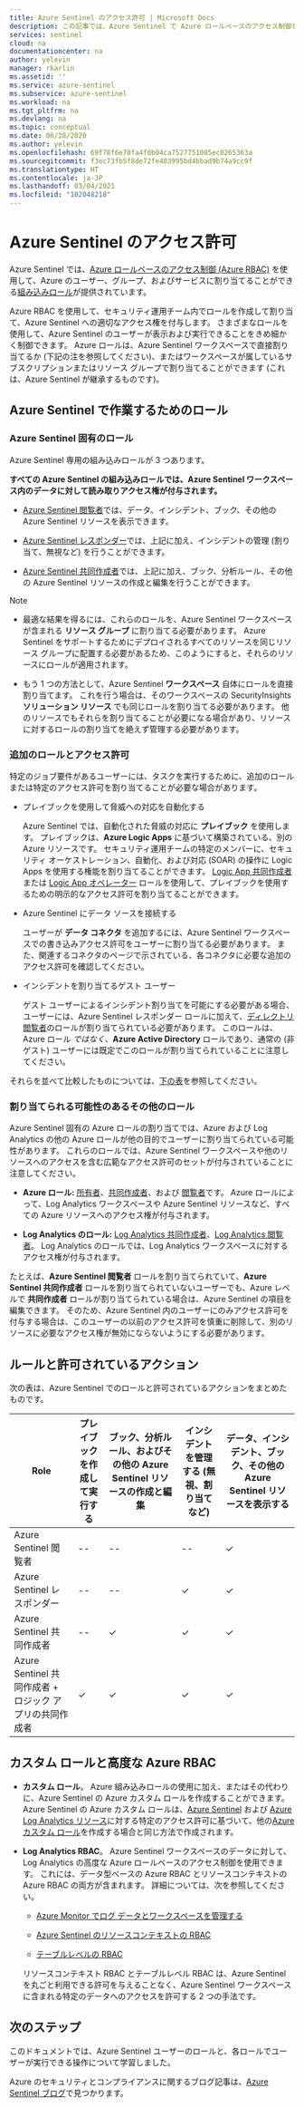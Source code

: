 ```yaml
---
title: Azure Sentinel のアクセス許可 | Microsoft Docs
description: この記事では、Azure Sentinel で Azure ロールベースのアクセス制御を使用してアクセス許可をユーザーに割り当て、ロールごとに許可するアクションを特定する方法について説明します。
services: sentinel
cloud: na
documentationcenter: na
author: yelevin
manager: rkarlin
ms.assetid: ''
ms.service: azure-sentinel
ms.subservice: azure-sentinel
ms.workload: na
ms.tgt_pltfrm: na
ms.devlang: na
ms.topic: conceptual
ms.date: 06/28/2020
ms.author: yelevin
ms.openlocfilehash: 69f78f6e70fa4f0b04ca7527751085ec0265363a
ms.sourcegitcommit: f3ec73fb5f8de72fe483995bd4bbad9b74a9cc9f
ms.translationtype: HT
ms.contentlocale: ja-JP
ms.lasthandoff: 03/04/2021
ms.locfileid: "102048218"
---
```

# <a name="permissions-in-azure-sentinel"></a>Azure Sentinel のアクセス許可

Azure Sentinel では、[Azure ロールベースのアクセス制御 (Azure RBAC)](../role-based-access-control/role-assignments-portal.md) を使用して、Azure のユーザー、グループ、およびサービスに割り当てることができる[組み込みロール](../role-based-access-control/built-in-roles.md)が提供されています。

Azure RBAC を使用して、セキュリティ運用チーム内でロールを作成して割り当て、Azure Sentinel への適切なアクセス権を付与します。 さまざまなロールを使用して、Azure Sentinel のユーザーが表示および実行できることをきめ細かく制御できます。 Azure ロールは、Azure Sentinel ワークスペースで直接割り当てるか (下記の注を参照してください)、またはワークスペースが属しているサブスクリプションまたはリソース グループで割り当てることができます (これは、Azure Sentinel が継承するものです)。

## <a name="roles-for-working-in-azure-sentinel"></a>Azure Sentinel で作業するためのロール

### <a name="azure-sentinel-specific-roles"></a>Azure Sentinel 固有のロール

Azure Sentinel 専用の組み込みロールが 3 つあります。

**すべての Azure Sentinel の組み込みロールでは、Azure Sentinel ワークスペース内のデータに対して読み取りアクセス権が付与されます。**

- [Azure Sentinel 閲覧者](../role-based-access-control/built-in-roles.md#azure-sentinel-reader)では、データ、インシデント、ブック、その他の Azure Sentinel リソースを表示できます。

- [Azure Sentinel レスポンダー](../role-based-access-control/built-in-roles.md#azure-sentinel-responder)では、上記に加え、インシデントの管理 (割り当て、無視など) を行うことができます。

- [Azure Sentinel 共同作成者](../role-based-access-control/built-in-roles.md#azure-sentinel-contributor)では、上記に加え、ブック、分析ルール、その他の Azure Sentinel リソースの作成と編集を行うことができます。

> [!NOTE]
>
> - 最適な結果を得るには、これらのロールを、Azure Sentinel ワークスペースが含まれる **リソース グループ** に割り当てる必要があります。 Azure Sentinel をサポートするためにデプロイされるすべてのリソースを同じリソース グループに配置する必要があるため、このようにすると、それらのリソースにロールが適用されます。
>
> - もう 1 つの方法として、Azure Sentinel **ワークスペース** 自体にロールを直接割り当てます。 これを行う場合は、そのワークスペースの SecurityInsights **ソリューション リソース** でも同じロールを割り当てる必要があります。 他のリソースでもそれらを割り当てることが必要になる場合があり、リソースに対するロールの割り当てを絶えず管理する必要があります。

### <a name="additional-roles-and-permissions"></a>追加のロールとアクセス許可

特定のジョブ要件があるユーザーには、タスクを実行するために、追加のロールまたは特定のアクセス許可を割り当てることが必要な場合があります。

- プレイブックを使用して脅威への対応を自動化する

    Azure Sentinel では、自動化された脅威の対応に **プレイブック** を使用します。 プレイブックは、**Azure Logic Apps** に基づいて構築されている、別の Azure リソースです。 セキュリティ運用チームの特定のメンバーに、セキュリティ オーケストレーション、自動化、および対応 (SOAR) の操作に Logic Apps を使用する権能を割り当てることができます。 [Logic App 共同作成者](../role-based-access-control/built-in-roles.md#logic-app-contributor)または [Logic App オペレーター](../role-based-access-control/built-in-roles.md#logic-app-operator) ロールを使用して、プレイブックを使用するための明示的なアクセス許可を割り当てることができます。

- Azure Sentinel にデータ ソースを接続する

    ユーザーが **データ コネクタ** を追加するには、Azure Sentinel ワークスペースでの書き込みアクセス許可をユーザーに割り当てる必要があります。 また、関連するコネクタのページで示されている、各コネクタに必要な追加のアクセス許可を確認してください。

- インシデントを割り当てるゲスト ユーザー

    ゲスト ユーザーによるインシデント割り当てを可能にする必要がある場合、ユーザーには、Azure Sentinel レスポンダー ロールに加えて、[ディレクトリ閲覧者](../active-directory/roles/permissions-reference.md#directory-readers)のロールが割り当てられている必要があります。 このロールは、Azure ロール *ではなく*、**Azure Active Directory** ロールであり、通常の (非ゲスト) ユーザーには既定でこのロールが割り当てられていることに注意してください。 

それらを並べて比較したものについては、[下の表](#roles-and-allowed-actions)を参照してください。

### <a name="other-roles-you-might-see-assigned"></a>割り当てられる可能性のあるその他のロール

Azure Sentinel 固有の Azure ロールの割り当てでは、Azure および Log Analytics の他の Azure ロールが他の目的でユーザーに割り当てられている可能性があります。 これらのロールでは、Azure Sentinel ワークスペースや他のリソースへのアクセスを含む広範なアクセス許可のセットが付与されていることに注意してください。

- **Azure ロール:** [所有者](../role-based-access-control/built-in-roles.md#owner)、[共同作成者](../role-based-access-control/built-in-roles.md#contributor)、および [閲覧者](../role-based-access-control/built-in-roles.md#reader)です。 Azure ロールによって、Log Analytics ワークスペースや Azure Sentinel リソースなど、すべての Azure リソースへのアクセス権が付与されます。

- **Log Analytics のロール:** [Log Analytics 共同作成者](../role-based-access-control/built-in-roles.md#log-analytics-contributor)、[Log Analytics 閲覧者](../role-based-access-control/built-in-roles.md#log-analytics-reader)。 Log Analytics のロールでは、Log Analytics ワークスペースに対するアクセス権が付与されます。 

たとえば、**Azure Sentinel 閲覧者** ロールを割り当てられていて、**Azure Sentinel 共同作成者** ロールを割り当てられていないユーザーでも、Azure レベルで **共同作成者** ロールが割り当てられている場合は、Azure Sentinel の項目を編集できます。 そのため、Azure Sentinel 内のユーザーにのみアクセス許可を付与する場合は、このユーザーの以前のアクセス許可を慎重に削除して、別のリソースに必要なアクセス権が無効にならないようにする必要があります。

## <a name="roles-and-allowed-actions"></a>ルールと許可されているアクション

次の表は、Azure Sentinel でのロールと許可されているアクションをまとめたものです。 

| Role | プレイブックを作成して実行する| ブック、分析ルール、およびその他の Azure Sentinel リソースの作成と編集 | インシデントを管理する (無視、割り当てなど) | データ、インシデント、ブック、その他の Azure Sentinel リソースを表示する |
|---|---|---|---|---|
| Azure Sentinel 閲覧者 | -- | -- | -- | &#10003; |
| Azure Sentinel レスポンダー | -- | -- | &#10003; | &#10003; |
| Azure Sentinel 共同作成者 | -- | &#10003; | &#10003; | &#10003; |
| Azure Sentinel 共同作成者 + ロジック アプリの共同作成者 | &#10003; | &#10003; | &#10003; | &#10003; |

## <a name="custom-roles-and-advanced-azure-rbac"></a>カスタム ロールと高度な Azure RBAC

- **カスタム ロール**。 Azure 組み込みロールの使用に加え、またはその代わりに、Azure Sentinel の Azure カスタム ロールを作成することができます。 Azure Sentinel の Azure カスタム ロールは、[Azure Sentinel](../role-based-access-control/resource-provider-operations.md#microsoftsecurityinsights) および [Azure Log Analytics リソース](../role-based-access-control/resource-provider-operations.md#microsoftoperationalinsights)に対する特定のアクセス許可に基づいて、他の[Azure カスタム ロール](../role-based-access-control/custom-roles-rest.md#create-a-custom-role)を作成する場合と同じ方法で作成されます。

- **Log Analytics RBAC**。 Azure Sentinel ワークスペースのデータに対して、Log Analytics の高度な Azure ロールベースのアクセス制御を使用できます。 これには、データ型ベースの Azure RBAC とリソースコンテキストの Azure RBAC の両方が含まれます。 詳細については、次を参照してください。

    - [Azure Monitor でログ データとワークスペースを管理する](../azure-monitor/logs/manage-access.md#manage-access-using-workspace-permissions)

    - [Azure Sentinel のリソースコンテキストの RBAC](resource-context-rbac.md)
    - [テーブルレベルの RBAC](https://techcommunity.microsoft.com/t5/azure-sentinel/table-level-rbac-in-azure-sentinel/ba-p/965043)

    リソースコンテキスト RBAC とテーブルレベル RBAC は、Azure Sentinel を丸ごと利用できる許可を与えることなく、Azure Sentinel ワークスペースに含まれる特定のデータへのアクセスを許可する 2 つの手法です。

## <a name="next-steps"></a>次のステップ

このドキュメントでは、Azure Sentinel ユーザーのロールと、各ロールでユーザーが実行できる操作について学習しました。

Azure のセキュリティとコンプライアンスに関するブログ記事は、[Azure Sentinel ブログ](https://aka.ms/azuresentinelblog)で見つかります。
